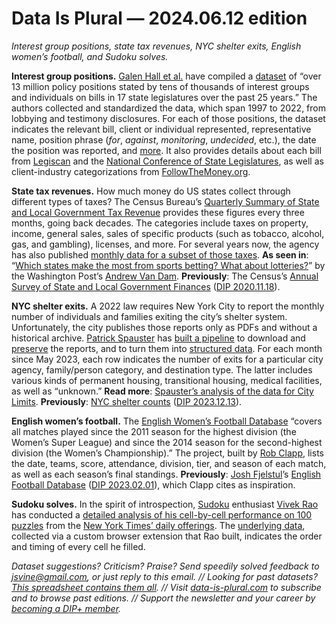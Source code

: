 Data Is Plural — 2024.06.12 edition
===================================

*Interest group positions, state tax revenues, NYC shelter exits, English women’s football, and Sudoku solves.*


__Interest group positions.__ [Galen Hall et al.](https://www.cambridge.org/core/journals/state-politics-and-policy-quarterly/article/chorus-a-new-dataset-of-state-interest-group-policy-positions-in-the-united-states/6827DC9EC72301016894F265777C0078) have compiled a [dataset](https://dataverse.unc.edu/dataset.xhtml?persistentId=doi:10.15139/S3/RPU1QP) of “over 13 million policy positions stated by tens of thousands of interest groups and individuals on bills in 17 state legislatures  over the past 25 years.” The authors collected and standardized the data, which span 1997 to 2022, from lobbying and testimony disclosures. For each of those positions, the dataset indicates the relevant bill, client or individual represented, representative name, position phrase (*for*, *against*, *monitoring*, *undecided*, etc.), the date the position was reported, and [more](https://github.com/galenphall/chorus_data/blob/main/CODEBOOK.md). It also provides details about each bill from [Legiscan](https://legiscan.com/datasets) and the [National Conference of State Legislatures](https://www.ncsl.org/), as well as client-industry categorizations from [FollowTheMoney.org](https://www.followthemoney.org/).


__State tax revenues.__ How much money do US states collect through different types of taxes? The Census Bureau’s [Quarterly Summary of State and Local Government Tax Revenue](https://www.census.gov/programs-surveys/qtax.html) provides these figures every three months, going back decades. The categories include taxes on property, income, general sales, sales of specific products (such as tobacco, alcohol, gas, and gambling), licenses, and more. For several years now, the agency has also published [monthly data for a subset of those taxes](https://www.census.gov/data/experimental-data-products/selected-monthly-state-sales-tax-collections.html). __As seen in__: “[Which states make the most from sports betting? What about lotteries?](https://www.washingtonpost.com/business/2024/06/07/sports-betting-lottery-state-budgets/)” by the Washington Post’s [Andrew Van Dam](https://www.washingtonpost.com/people/andrew-van-dam/). __Previously__: The Census’s [Annual Survey of State and Local Government Finances](https://www.census.gov/programs-surveys/gov-finances.html) ([DIP 2020.11.18](https://www.data-is-plural.com/archive/2020-11-18-edition/)).


__NYC shelter exits.__ A 2022 law requires New York City to report the monthly number of individuals and families exiting the city’s shelter system. Unfortunately, the city publishes those reports only as PDFs and without a historical archive. [Patrick Spauster](https://patrickspauster.com/) has [built a pipeline](https://github.com/pspauster/shelter-exits) to download and [preserve](https://github.com/pspauster/shelter-exits/tree/master/temporary_housing_reports) the reports, and to turn them into [structured data](https://github.com/pspauster/shelter-exits/tree/master/data). For each month since May 2023, each row indicates the number of exits for a particular city agency, family/person category, and destination type. The latter includes various kinds of permanent housing, transitional housing, medical facilities, as well as “unknown.” __Read more__: [Spauster’s analysis of the data for City Limits](https://citylimits.org/2024/05/14/exit-unknown-where-do-people-go-after-leaving-nyc-homeless-shelters/). __Previously__: [NYC shelter counts](https://github.com/anesta95/nyc_shelter_count) ([DIP 2023.12.13](https://www.data-is-plural.com/archive/2023-12-13-edition/)).


__English women’s football.__ The [English Women’s Football Database](https://github.com/probjects/ewf-database) “covers all matches played since the 2011 season for the highest division (the Women’s Super League) and since the 2014 season for the second-highest division (the Women’s Championship).” The project, built by [Rob Clapp](https://x.com/rob_clapp), lists the date, teams, score, attendance, division, tier, and season of each match, as well as each season’s final standings. __Previously__: [Josh Fjelstul](http://www.joshuafjelstul.com/)’s [English Football Database](https://github.com/jfjelstul/englishfootball) ([DIP 2023.02.01](https://www.data-is-plural.com/archive/2023-02-01-edition/)), which Clapp cites as inspiration.


__Sudoku solves.__ In the spirit of introspection, [Sudoku](https://en.wikipedia.org/wiki/Sudoku) enthusiast [Vivek Rao](https://vivrao9.github.io/) has conducted a [detailed analysis of his cell-by-cell performance on 100 puzzles](https://vivrao9.github.io/nyt-sudoku/) from the [New York Times’ daily offerings](https://www.nytimes.com/puzzles/sudoku). The [underlying data](https://github.com/vivrao9/nyt-sudoku/blob/master/data-collection/doks_performance.csv), collected via a custom browser extension that Rao built, indicates the order and timing of every cell he filled.


*Dataset suggestions? Criticism? Praise? Send speedily solved feedback to jsvine@gmail.com, or just reply to this email. // Looking for past datasets? [This spreadsheet contains them all](https://docs.google.com/spreadsheets/d/1wZhPLMCHKJvwOkP4juclhjFgqIY8fQFMemwKL2c64vk/edit#gid=0). // Visit [data-is-plural.com](https://www.data-is-plural.com) to subscribe and to browse past editions. // Support the newsletter and your career by [becoming a DIP+ member](https://www.data-is-plural.com/plus/).*
